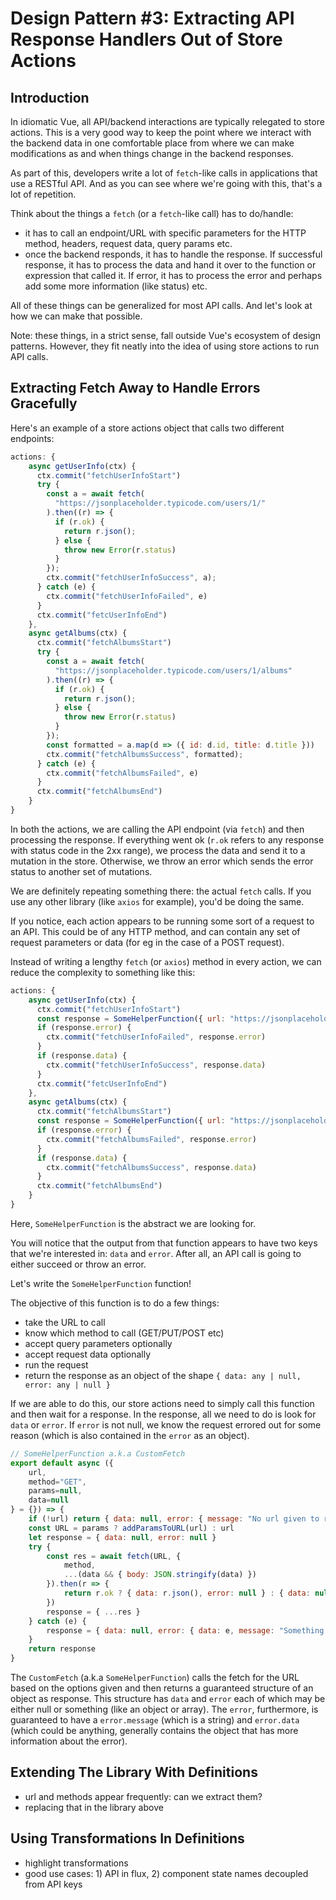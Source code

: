 # Design Pattern #3: Extracting API Response Handlers Out of Store Actions

## Introduction

In idiomatic Vue, all API/backend interactions are typically relegated to store actions. This is a very good way to keep the point where we interact with the backend data in one comfortable place from where we can make modifications as and when things change in the backend responses.

As part of this, developers write a lot of `fetch`-like calls in applications that use a RESTful API. And as you can see where we're going with this, that's a lot of repetition.

Think about the things a `fetch` (or a `fetch`-like call) has to do/handle:

- it has to call an endpoint/URL with specific parameters for the HTTP method, headers, request data, query params etc.
- once the backend responds, it has to handle the response. If successful response, it has to process the data and hand it over to the function or expression that called it. If error, it has to process the error and perhaps add some more information (like status) etc.

All of these things can be generalized for most API calls. And let's look at how we can make that possible.

Note: these things, in a strict sense, fall outside Vue's ecosystem of design patterns. However, they fit neatly into the idea of using store actions to run API calls.

## Extracting Fetch Away to Handle Errors Gracefully

Here's an example of a store actions object that calls two different endpoints:

```js
actions: {
    async getUserInfo(ctx) {
      ctx.commit("fetchUserInfoStart")
      try {
        const a = await fetch(
          "https://jsonplaceholder.typicode.com/users/1/"
        ).then((r) => {
          if (r.ok) {
            return r.json();
          } else {
            throw new Error(r.status)
          }
        });
        ctx.commit("fetchUserInfoSuccess", a);
      } catch (e) {
        ctx.commit("fetchUserInfoFailed", e)
      }
      ctx.commit("fetcUserInfoEnd")
    },
    async getAlbums(ctx) {
      ctx.commit("fetchAlbumsStart")
      try {
        const a = await fetch(
          "https://jsonplaceholder.typicode.com/users/1/albums"
        ).then((r) => {
          if (r.ok) {
            return r.json();
          } else {
            throw new Error(r.status)
          }
        });
        const formatted = a.map(d => ({ id: d.id, title: d.title }))
        ctx.commit("fetchAlbumsSuccess", formatted);
      } catch (e) {
        ctx.commit("fetchAlbumsFailed", e)
      }
      ctx.commit("fetchAlbumsEnd")
    }
}
```

In both the actions, we are calling the API endpoint (via `fetch`) and then processing the response. If everything went ok (`r.ok` refers to any response with status code in the 2xx range), we process the data and send it to a mutation in the store. Otherwise, we throw an error which sends the error status to another set of mutations.

We are definitely repeating something there: the actual `fetch` calls. If you use any other library (like `axios` for example), you'd be doing the same.

If you notice, each action appears to be running some sort of a request to an API. This could be of any HTTP method, and can contain any set of request parameters or data (for eg in the case of a POST request). 

Instead of writing a lengthy `fetch` (or `axios`) method in every action, we can reduce the complexity to something like this:

```js
actions: {
    async getUserInfo(ctx) {
      ctx.commit("fetchUserInfoStart")
      const response = SomeHelperFunction({ url: "https://jsonplaceholder.typicode.com/users/1/"})
      if (response.error) {
        ctx.commit("fetchUserInfoFailed", response.error)
      }
      if (response.data) {
        ctx.commit("fetchUserInfoSuccess", response.data)
      }
      ctx.commit("fetcUserInfoEnd")
    },
    async getAlbums(ctx) {
      ctx.commit("fetchAlbumsStart")
      const response = SomeHelperFunction({ url: "https://jsonplaceholder.typicode.com/users/1/albums"})
      if (response.error) {
        ctx.commit("fetchAlbumsFailed", response.error)
      }
      if (response.data) {
        ctx.commit("fetchAlbumsSuccess", response.data)
      }
      ctx.commit("fetchAlbumsEnd")
    }
}
```

Here, `SomeHelperFunction` is the abstract we are looking for. 

You will notice that the output from that function appears to have two keys that we're interested in: `data` and `error`. After all, an API call is going to either succeed or throw an error.

Let's write the `SomeHelperFunction` function!

The objective of this function is to do a few things:
- take the URL to call
- know which method to call (GET/PUT/POST etc)
- accept query parameters optionally
- accept request data optionally
- run the request
- return the response as an object of the shape `{ data: any | null, error: any | null }`

If we are able to do this, our store actions need to simply call this function and then wait for a response. In the response, all we need to do is look for `data` or `error`. If `error` is not null, we know the request errored out for some reason (which is also contained in the `error` as an object).

```js
// SomeHelperFunction a.k.a CustomFetch
export default async ({
    url,
    method="GET",
    params=null,
    data=null
} = {}) => {
    if (!url) return { data: null, error: { message: "No url given to run the request" }}
    const URL = params ? addParamsToURL(url) : url
    let response = { data: null, error: null }
    try {
        const res = await fetch(URL, {
            method,
            ...(data && { body: JSON.stringify(data) })
        }).then(r => {
            return r.ok ? { data: r.json(), error: null } : { data: null, error: { status: r.status, message: "Request failed with non-2xx status", data: r.json() } }
        })
        response = { ...res }
    } catch (e) {
        response = { data: null, error: { data: e, message: "Something went wrong" }}
    }
    return response
}
```

The `CustomFetch` (a.k.a `SomeHelperFunction`) calls the fetch for the URL based on the options given and then returns a guaranteed structure of an object as response. This structure has `data` and `error` each of which may be either null or something (like an object or array). The `error`, furthermore, is guaranteed to have a `error.message` (which is a string) and `error.data` (which could be anything, generally contains the object that has more information about the error).

## Extending The Library With Definitions
- url and methods appear frequently: can we extract them? 
- replacing that in the library above

## Using Transformations In Definitions
- highlight transformations
- good use cases: 1) API in flux, 2) component state names decoupled from API keys
